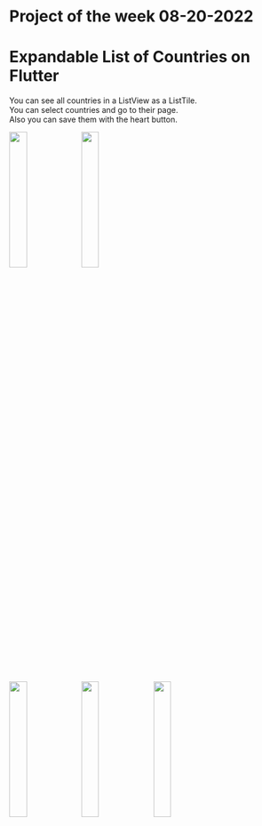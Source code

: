 # Project of the week 08-20-2022 
# Expandable List of Countries on Flutter

You can see all countries in a ListView as a ListTile.
<br /> You can select countries and go to their page.
<br /> Also you can save them with the heart button.

<img src="https://user-images.githubusercontent.com/111340982/185767455-3ff60fb6-7869-43a6-a655-7158707be8a5.png" width=25% height=25%> <img src="https://user-images.githubusercontent.com/111340982/185767512-697eb13e-f101-43a1-a51b-eeb8bee5e039.png" width=25% height=25%>

<img src="https://user-images.githubusercontent.com/111340982/185767533-d441b11d-207b-4f30-9da2-6ec7b5fff6a1.png" width=25% height=25%> <img src="https://user-images.githubusercontent.com/111340982/185767534-a0662b6d-01a6-4430-b9c4-3ae700c07532.png" width=25% height=25%> <img src="https://user-images.githubusercontent.com/111340982/185767587-b4f2de03-36e8-4571-80bb-e85da23f6780.png" width=25% height=25%>
